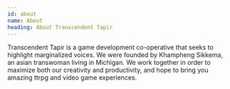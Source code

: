```yaml
---
id: about
name: About
heading: About Transcendent Tapir
---
```

Transcendent Tapir is a game development co-operative that seeks to highlight marginalized voices. We were founded by Khampheng Sikkema, an asian transwoman living in Michigan. We work together in order to maximize both our creativity and productivity, and hope to bring you amazing ttrpg and video game experiences.
